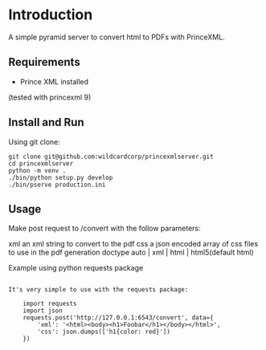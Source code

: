 Introduction
============

A simple pyramid server to convert html to PDFs with PrinceXML.


Requirements
------------

- Prince XML installed


(tested with princexml 9)

Install and Run
---------------

Using git clone:

    git clone git@github.com:wildcardcorp/princexmlserver.git
    cd princexmlserver
    python -m venv .
    ./bin/python setup.py develop
    ./bin/pserve production.ini

Usage
-----

Make post request to <server url>/convert with the follow 
parameters:

xml
    an xml string to convert to the pdf
css
    a json encoded array of css files to use in the pdf generation
doctype
    auto | xml | html | html5(default html)


Example using python requests package
~~~~~~~~~~~~~~~~~~~~~~~~~~~~~~~~~~~~~

It's very simple to use with the requests package:

    import requests
    import json
    requests.post('http://127.0.0.1:6543/convert', data={
        'xml': '<html><body><h1>Foobar</h1></body></html>',
        'css': json.dumps(['h1{color: red}'])
    })

